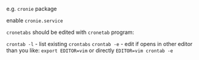 e.g. `cronie` package

enable `cronie.service`

`cronetabs` should be edited with `cronetab` program:

`crontab -l` - list existing `crontabs`
`crontab -e` - edit
if opens in other editor than you like:
`export EDITOR=vim` or directly `EDITOR=vim crontab -e`